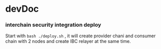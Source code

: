 # devDoc
### interchain security integration deploy  
Start with `bash ./deploy.sh` , it will create provider chani and consumer chain with 2 nodes and create IBC relayer at the same time.

